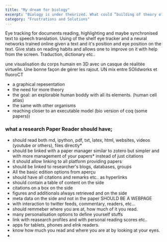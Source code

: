 ```yaml
---
title: "My dream for biology"
excerpt: "Biology is under theorized. What could ”building of theory of biology” look like?"
category: "Frustrations and Solutions"
---
```


Eye tracking for documents reading, highlighting and maybe synchronised text to speech translation. Using of the shelf eye tracker and a neural networks trained online given a text and it's position and eye position on the text. Give stats on reading habits and allows one to improve on it with help from the screen. Traduction, dictionary etc..

une visualisation du corps humain en 3D avec un casque de réalitée virtuelle. 
Une bonne façon de gérer les rajout. UN mix entre SOlidworks et fluoroCT

- a graphical repesentation
- the need for more theory
- the goal: an explorable human boddy with all its elements.  (human cell atlas)
- the same with other organisms 
- reaching closer to an executable model (bio version of coq (some papers))

### what a research Paper Reader should have;

- should read both md, ipython, pdf, txt, latex, html, websites, videos (youtube or others), files directly*
- should be linked with a paper manager similar to zotero but simpler and with more management of your papers* instead of just citations
- it should allow linking to all platform providing papers
- should be linked to researcher's blogs, databases, groups
- All the basic edition options from aperçu
- should have all citations and remarks etc.. as hyperlinks
- should contain a table of content on the side
- citations on a box on the side
- figures and additionals always retrieved and on the side
- meta data on the side and not in the paper
SHOULD BE A WEBPAGE
- with interaction to twitter feeds, commentary, readers, etc...
- should remmeber where you are at, how much of it you read.
- many personalisation options to define yourself stuffs
- link with reasearch profiles and with personal reading scores etc.. 
- apps for tablets, phones and eInk readers.
- know how much you read and where you are at by looking at your eyes.
- 
